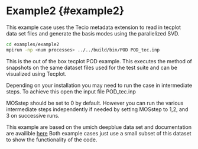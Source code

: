 Example2                 {#example2}
=============



This example case uses the Tecio metadata extension to read in tecplot data set files and generate the basis modes using the parallelized SVD.

```bash 
cd examples/example2
mpirun -np <num processes> ../../build/bin/POD POD_tec.inp
```
This is the out of the box tecplot POD example. This executes the method of snapshots on the same dataset files used for the test suite and can be visualized using Tecplot. 

Depending on your installation you may need to run the case in intermediate steps. To achieve this open the input file POD_tec.inp

MOSstep should be set to 0 by default. However you can run the various intermediate steps independently if needed by setting MOSstep to 1,2, and 3 on successive runs. 




This example are based on the umich deepblue data set and documentation are availible [here](https://deepblue.lib.umich.edu/data/concern/data_sets/6w924c14h?locale=en)
Both example cases just use a small subset of this dataset to show the functionality of the code. 